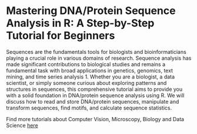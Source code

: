 # Mastering DNA/Protein Sequence Analysis in R: A Step-by-Step Tutorial for Beginners


Sequences are the fundamentals tools for biologists and bioinformaticians playing a crucial role in various domains of research. Sequence analysis has made significant contributions to biological studies and remains a fundamental task with broad applications in genetics, genomics, text mining, and time series analysis 1. Whether you are a biologist, a data scientist, or simply someone curious about exploring patterns and structures in sequences, this comprehensive tutorial aims to provide you with a solid foundation in DNA/protein sequence analysis using R. We will discuss how to read and store DNA/protein sequences, manipulate and transform sequences, find motifs, and calculate sequence statistics.

Find more tutorials about Computer Vision, Microscopy, Biology and Data Science [here](https://medium.com/@microbioscopicdata)
